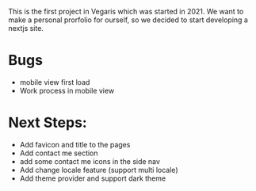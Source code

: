 This is the first project in Vegaris which was started in 2021. We want to make a personal prorfolio for ourself, so we decided to start developing a nextjs site. 

# Bugs
- mobile view first load
- Work process in mobile view

# Next Steps:
- Add favicon and title to the pages
- Add contact me section 
- add some contact me icons in the side nav 
- Add change locale feature (support multi locale)
- Add theme provider and support dark theme
